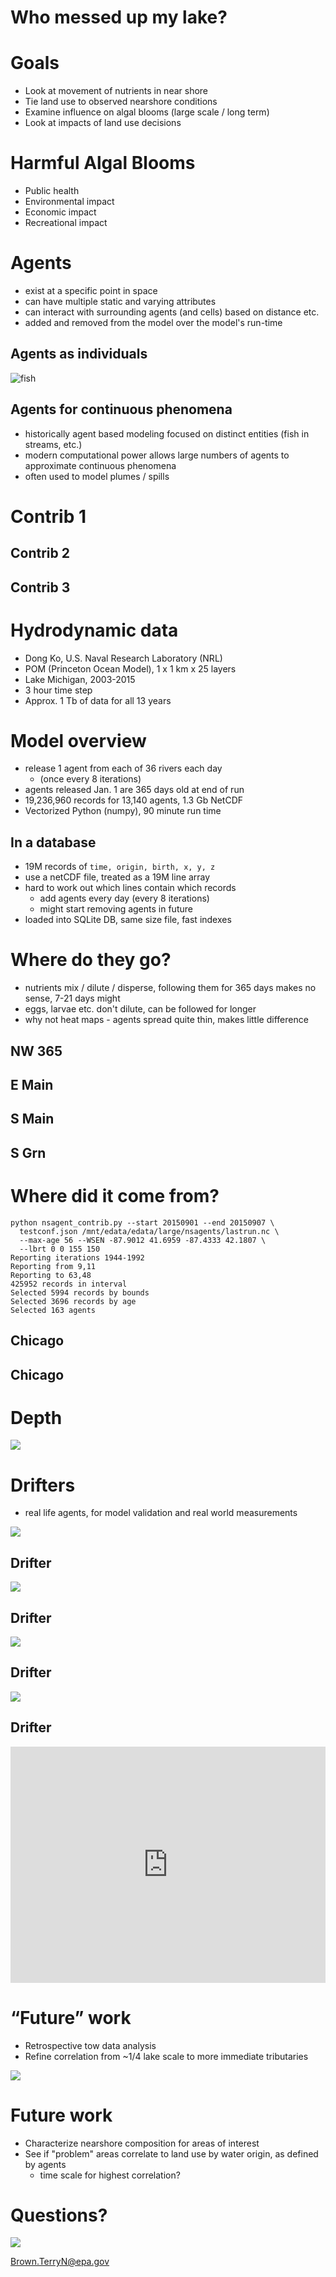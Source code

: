 # Who messed up my lake? <!-- .slide: data-state="hide-head" -->

<!-- .slide: data-background="img/front.png" data-background-size="contain" -->

<!-- ## Terry Brown, USEPA

http://tbnorth.github.io/iaglr2018

Use *Firefox*

i=0; while read; do python webshot.py iaglr2018 $(printf test%02d.bmp $i) 68 5 5 5; i=$[i+1]; echo $i; done

-->



# Goals

 - Look at movement of nutrients in near shore
 - Tie land use to observed nearshore conditions
 - Examine influence on algal blooms (large scale /
   long term)
 - Look at impacts of land use decisions



# Harmful Algal Blooms

 - Public health
 - Environmental impact
 - Economic impact
 - Recreational impact



# Agents

- exist at a specific point in space
- can have multiple static and varying attributes
- can interact with surrounding agents (and cells)
  based on distance etc.
- added and removed from the model over the model's
  run-time


## Agents as individuals

![fish](img/fish.png)


## Agents for continuous phenomena

- historically agent based modeling focused on distinct
  entities (fish in streams, etc.)
- modern computational power allows large numbers of
  agents to approximate continuous phenomena
- often used to model plumes / spills



# Contrib 1 <!-- .slide: data-state="hide-head" -->
<!-- .slide: data-background="img/nearshore_contrib0.png" data-background-size="contain" -->


## Contrib 2 <!-- .slide: data-state="hide-head" -->
<!-- .slide: data-background="img/nearshore_contrib1.png" data-background-size="contain" -->


## Contrib 3 <!-- .slide: data-state="hide-head" -->
<!-- .slide: data-background="img/nearshore_contrib2.png" data-background-size="contain" -->



# Hydrodynamic data

 - Dong Ko, U.S. Naval Research Laboratory (NRL)
 - POM (Princeton Ocean Model), 1 x 1 km x 25 layers
 - Lake Michigan, 2003-2015
 - 3 hour time step
 - Approx. 1 Tb of data for all 13 years



# Model overview

 - release 1 agent from each of 36 rivers each day
   - (once every 8 iterations)
 - agents released Jan. 1 are 365 days old at end of run
 - 19,236,960 records for 13,140 agents, 1.3 Gb NetCDF
 - Vectorized Python (numpy), 90 minute run time


## In a database

 - 19M records of `time, origin, birth, x, y, z`
 - use a netCDF file, treated as a 19M line array
 - hard to work out which lines contain which records
   - add agents every day (every 8 iterations)
   - might start removing agents in future
 - loaded into SQLite DB, same size file, fast indexes



# Where do they go?

 - nutrients mix / dilute / disperse, following them for 365
   days makes no sense, 7-21 days might
 - eggs, larvae etc. don't dilute, can be followed for longer
 - why not heat maps - agents spread quite thin,
   makes little difference


## NW 365 <!-- .slide: data-state="hide-head" -->

<!-- .slide: data-background="img/nw_main.png" data-background-size="contain" -->


## E Main <!-- .slide: data-state="hide-head" -->

<!-- .slide: data-background="img/e_main.png" data-background-size="contain" -->


## S Main <!-- .slide: data-state="hide-head" -->

<!-- .slide: data-background="img/s_main.png" data-background-size="contain" -->


## S Grn <!-- .slide: data-state="hide-head" -->

<!-- .slide: data-background="img/s_grn_bay.png" data-background-size="contain" -->



# Where did it come from?

```
python nsagent_contrib.py --start 20150901 --end 20150907 \
  testconf.json /mnt/edata/edata/large/nsagents/lastrun.nc \
  --max-age 56 --WSEN -87.9012 41.6959 -87.4333 42.1807 \
  --lbrt 0 0 155 150
Reporting iterations 1944-1992
Reporting from 9,11
Reporting to 63,48
425952 records in interval
Selected 5994 records by bounds
Selected 3696 records by age
Selected 163 agents
```


## Chicago <!-- .slide: data-state="hide-head" -->
<!-- .slide: data-background="img/chicago56.png" data-background-size="contain" -->


## Chicago <!-- .slide: data-state="hide-head" -->

<!-- .slide: data-background="img/chicago14.png" data-background-size="contain" -->

<!--

save from plt.show() after tight layout

mogrify -trim -border 10x10 -bordercolor white Figure_1* 

-->



# Depth

![](img/depth.png)



# Drifters

- real life agents, for model validation and real world measurements

![](img/IMG_20161117_141914.jpg)


## Drifter <!-- .slide: data-state="hide-head" -->
![](img/20180524_114738-1.jpg) <!-- .element height="700" -->


## Drifter <!-- .slide: data-state="hide-head" -->
![](img/IMG_20161117_141247.jpg)


## Drifter <!-- .slide: data-state="hide-head" -->
![](img/IMG_20161117_143538.jpg) <!-- .element height="700" -->


## Drifter <!-- .slide: data-state="hide-head" -->
<div style="position:relative;height:0;padding-bottom:75.0%"><iframe src="https://www.youtube.com/embed/gl_CFlBpERE?rel=0&amp;controls=1&amp;showinfo=0&ecver=2&start=60" width="480" height="360" frameborder="0" style="position:absolute;width:100%;height:100%;left:0" allowfullscreen></iframe></div>



# “Future” work

 - Retrospective tow data analysis
 - Refine correlation from ~1/4 lake scale to more
   immediate tributaries

![](img/towdata.png)



# Future work

 - Characterize nearshore composition for areas of interest
 - See if "problem" areas correlate to land use by water
   origin, as defined by agents
   - time scale for highest correlation?



# Questions?

![](img/wave.png)

Brown.TerryN@epa.gov

